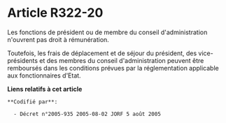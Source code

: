 # Article R322-20

Les fonctions de président ou de membre du conseil d'administration n'ouvrent pas droit à rémunération.

Toutefois, les frais de déplacement et de séjour du président, des vice-présidents et des membres du conseil d'administration
peuvent être remboursés dans les conditions prévues par la réglementation applicable aux fonctionnaires d'Etat.

**Liens relatifs à cet article**

	**Codifié par**:

	  - Décret n°2005-935 2005-08-02 JORF 5 août 2005

